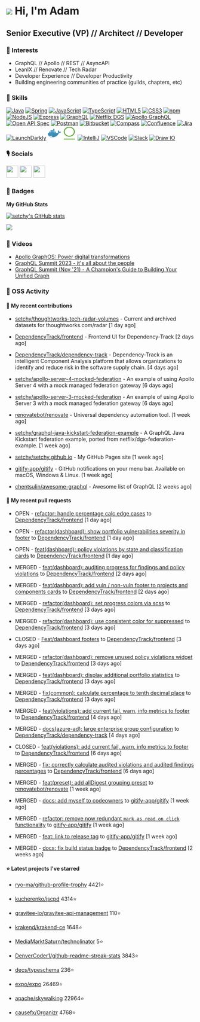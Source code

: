 ![](https://user-images.githubusercontent.com/18350557/176309783-0785949b-9127-417c-8b55-ab5a4333674e.gif) Hi, I'm Adam
============================================================================================================================

Senior Executive (VP) // Architect // Developer
-----------------------------------------------

### 🔭 Interests

- GraphQL // Apollo // REST // AsyncAPI
- LeanIX // Renovate // Tech Radar
- Developer Experience // Developer Productivity
- Building engineering communities of practice (guilds, chapters, etc)

### 💪 Skills

<p align="left">
  <a href="https://www.oracle.com/java/" target="_blank" rel="noreferrer"><img src="https://raw.githubusercontent.com/danielcranney/readme-generator/main/public/icons/skills/java-colored.svg" width="36" height="36" alt="Java" /></a>
  <a href="https://spring.io/" target="_blank" rel="noreferrer"><img src="https://cdn.worldvectorlogo.com/logos/spring-3.svg" width="36" height="36" alt="Spring" /></a> 
  <a href="https://developer.mozilla.org/en-US/docs/Web/JavaScript" target="_blank" rel="noreferrer"><img src="https://raw.githubusercontent.com/danielcranney/readme-generator/main/public/icons/skills/javascript-colored.svg" width="36" height="36" alt="JavaScript" /></a>
  <a href="https://www.typescriptlang.org/" target="_blank" rel="noreferrer"><img src="https://raw.githubusercontent.com/danielcranney/readme-generator/main/public/icons/skills/typescript-colored.svg" width="36" height="36" alt="TypeScript" /></a>
  <a href="https://developer.mozilla.org/en-US/docs/Glossary/HTML5" target="_blank" rel="noreferrer"><img src="https://raw.githubusercontent.com/danielcranney/readme-generator/main/public/icons/skills/html5-colored.svg" width="36" height="36" alt="HTML5" /></a>
  <a href="https://www.w3.org/TR/CSS/#css" target="_blank" rel="noreferrer"><img src="https://raw.githubusercontent.com/danielcranney/readme-generator/main/public/icons/skills/css3-colored.svg" width="36" height="36" alt="CSS3" /></a>
  <a href="https://www.npmjs.com//" target="_blank" rel="noreferrer"><img src="https://cdn.worldvectorlogo.com/logos/npm-square-red-1.svg" width="36" height="36" alt="npm" /></a>
  <a href="https://nodejs.org/en/" target="_blank" rel="noreferrer"><img src="https://raw.githubusercontent.com/danielcranney/readme-generator/main/public/icons/skills/nodejs-colored.svg" width="36" height="36" alt="NodeJS" /></a>
  <a href="https://expressjs.com/" target="_blank" rel="noreferrer"><img src="https://raw.githubusercontent.com/danielcranney/readme-generator/main/public/icons/skills/express-colored.svg" width="36" height="36" alt="Express" /></a>
  <a href="https://graphql.org/" target="_blank" rel="noreferrer"><img src="https://raw.githubusercontent.com/danielcranney/readme-generator/main/public/icons/skills/graphql-colored.svg" width="36" height="36" alt="GraphQL" /></a>
  <a href="https://netflix.github.io/dgs/" target="_blank" rel="noreferrer"><img src="https://raw.githubusercontent.com/Netflix/dgs/main/docs/images/dgs-framework-brand/Icon/dgs-icon--blue.svg" width="36" height="36" alt="Netflix DGS" /></a>
  <a href="https://apollographql.com/" target="_blank" rel="noreferrer"><img src="https://cdn.worldvectorlogo.com/logos/apollo-graphql-compact.svg" width="36" height="36" alt="Apollo GraphQL" /></a>
  <a href="https://swagger.io/specification/" target="_blank" rel="noreferrer"><img src="https://cdn.worldvectorlogo.com/logos/openapi-1.svg" width="36" height="36" alt="Open API Spec" /></a>
  <a href="https://www.postman.com//" target="_blank" rel="noreferrer"><img src="https://cdn.worldvectorlogo.com/logos/postman.svg" width="36" height="36" alt="Postman" /></a>
  <a href="https://www.atlassian.com/software/bitbucket" target="_blank" rel="noreferrer"><img src="https://cdn.worldvectorlogo.com/logos/bitbucket-icon.svg" width="36" height="36" alt="Bitbucket" /></a>
  <a href="https://www.atlassian.com/software/compass" target="_blank" rel="noreferrer"><img src="https://cdn.worldvectorlogo.com/logos/atlassian-compass-1.svg" width="36" height="36" alt="Compass" /></a>
  <a href="https://www.atlassian.com/software/confluence" target="_blank" rel="noreferrer"><img src="https://cdn.worldvectorlogo.com/logos/confluence-1.svg" width="36" height="36" alt="Confluence" /></a>
  <a href="https://www.atlassian.com/software/jira" target="_blank" rel="noreferrer"><img src="https://cdn.worldvectorlogo.com/logos/jira-1.svg" width="36" height="36" alt="Jira" /></a>
  <a href="https://launchdarkly.com/" target="_blank" rel="noreferrer"><img src="https://cdn.worldvectorlogo.com/logos/launchdarkly-2.svg" width="36" height="36" alt="LaunchDarkly" /></a>
  <a href="https://docker.com/" target="_blank" rel="noreferrer"><img src="https://raw.githubusercontent.com/nx211/homer-icons/master/png/docker.png" width="36" height="36" alt="Docker" /></a>
  <a href="https://jfrog.com/artifactory/" target="_blank" rel="noreferrer"><img src="https://raw.githubusercontent.com/nx211/homer-icons/master/png/artifactory.png" width="36" height="36" alt="Artifactory" /></a>
  <a href="https://www.jetbrains.com/idea/" target="_blank" rel="noreferrer"><img src="https://cdn.worldvectorlogo.com/logos/intellij-idea-1.svg" width="36" height="36" alt="IntelliJ" /></a>
  <a href="https://code.visualstudio.com/" target="_blank" rel="noreferrer"><img src="https://cdn.worldvectorlogo.com/logos/visual-studio-code-1.svg" width="36" height="36" alt="VSCode" /></a>
  <a href="https://slack.com/" target="_blank" rel="noreferrer"><img src="https://cdn.worldvectorlogo.com/logos/slack-new-logo.svg" width="36" height="36" alt="Slack" /></a>
  <a href="https://drawio-app.com/" target="_blank" rel="noreferrer"><img src="https://cdn.worldvectorlogo.com/logos/draw-io.svg" width="36" height="36" alt="Draw IO" /></a>
</p>

                      

### 🎙️ Socials
                  
<p align="left">
  <a href="https://www.github.com/setchy" target="_blank" rel="noreferrer"><img src="https://raw.githubusercontent.com/danielcranney/readme-generator/main/public/icons/socials/github.svg" width="32" height="32" /></a>
  <a href="https://www.linkedin.com/in/adamsetch" target="_blank" rel="noreferrer"><img src="https://raw.githubusercontent.com/danielcranney/readme-generator/main/public/icons/socials/linkedin.svg" width="32" height="32" /></a>
  <a href="https://www.twitter.com/setchy87" target="_blank" rel="noreferrer"><img src="https://raw.githubusercontent.com/danielcranney/readme-generator/main/public/icons/socials/twitter.svg" width="32" height="32" /></a>
</p>

### 📛 Badges

<b>My GitHub Stats</b>

<a href="http://www.github.com/setchy"><img src="https://github-readme-stats.vercel.app/api?username=setchy&show_icons=true&hide=&count_private=true&title_color=0891b2&text_color=ffffff&icon_color=0891b2&bg_color=1c1917&hide_border=true&show_icons=true" alt="setchy's GitHub stats" /></a>

<a href="http://www.github.com/setchy"><img src="https://github-readme-streak-stats.herokuapp.com/?user=setchy&stroke=ffffff&background=1c1917&ring=0891b2&fire=0891b2&currStreakNum=ffffff&currStreakLabel=0891b2&sideNums=ffffff&sideLabels=ffffff&dates=ffffff&hide_border=true" /></a>

### 📼 Videos

- [Apollo GraphOS: Power digital transformations](https://www.apollographql.com/enterprise?wvideo=4fu2lsjssc)
- [GraphQL Summit 2023 - it's all about the people](https://www.youtube.com/watch?v=090IWEcHbJc)
- [GraphQL Summit (Nov '21) - A Champion's Guide to Building Your Unified Graph](https://www.apollographql.com/events/roundtable/graphql-summit-november-2021/a-champions-guide-to-building-your-unified-graph)

### 🎯 OSS Activity
#### 🚀 My recent contributions



- [setchy/thoughtworks-tech-radar-volumes](https://github.com/setchy/thoughtworks-tech-radar-volumes) - Current and archived datasets for thoughtworks.com/radar  [1 day ago]

- [DependencyTrack/frontend](https://github.com/DependencyTrack/frontend) - Frontend UI for Dependency-Track [2 days ago]

- [DependencyTrack/dependency-track](https://github.com/DependencyTrack/dependency-track) - Dependency-Track is an intelligent Component Analysis platform that allows organizations to identify and reduce risk in the software supply chain. [4 days ago]

- [setchy/apollo-server-4-mocked-federation](https://github.com/setchy/apollo-server-4-mocked-federation) - An example of using Apollo Server 4 with a mock managed federation gateway [6 days ago]

- [setchy/apollo-server-3-mocked-federation](https://github.com/setchy/apollo-server-3-mocked-federation) - An example of using Apollo Server 3 with a mock managed federation gateway [6 days ago]

- [renovatebot/renovate](https://github.com/renovatebot/renovate) - Universal dependency automation tool. [1 week ago]

- [setchy/graphql-java-kickstart-federation-example](https://github.com/setchy/graphql-java-kickstart-federation-example) - A GraphQL Java Kickstart federation example, ported from netflix/dgs-federation-example. [1 week ago]

- [setchy/setchy.github.io](https://github.com/setchy/setchy.github.io) - My GitHub Pages site [1 week ago]

- [gitify-app/gitify](https://github.com/gitify-app/gitify) - GitHub notifications on your menu bar. Available on macOS, Windows &amp; Linux. [1 week ago]

- [chentsulin/awesome-graphql](https://github.com/chentsulin/awesome-graphql) - Awesome list of GraphQL [2 weeks ago]

#### 🎉 My recent pull requests



- OPEN - [refactor: handle percentage calc edge cases](https://github.com/DependencyTrack/frontend/pull/719) to [DependencyTrack/frontend](https://github.com/DependencyTrack/frontend) [1 day ago]

- OPEN - [refactor(dashboard): show portfolio vulnerabilities severity in footer](https://github.com/DependencyTrack/frontend/pull/718) to [DependencyTrack/frontend](https://github.com/DependencyTrack/frontend) [1 day ago]

- OPEN - [feat(dashboard): policy violations by state and classification cards](https://github.com/DependencyTrack/frontend/pull/717) to [DependencyTrack/frontend](https://github.com/DependencyTrack/frontend) [1 day ago]

- MERGED - [feat(dashboard): auditing progress for findings and policy violations](https://github.com/DependencyTrack/frontend/pull/715) to [DependencyTrack/frontend](https://github.com/DependencyTrack/frontend) [2 days ago]

- MERGED - [feat(dashboard): add vuln / non-vuln footer to projects and components cards](https://github.com/DependencyTrack/frontend/pull/714) to [DependencyTrack/frontend](https://github.com/DependencyTrack/frontend) [2 days ago]

- MERGED - [refactor(dashboard): set progress colors via scss](https://github.com/DependencyTrack/frontend/pull/713) to [DependencyTrack/frontend](https://github.com/DependencyTrack/frontend) [3 days ago]

- MERGED - [refactor(dashboard): use consistent color for suppressed](https://github.com/DependencyTrack/frontend/pull/712) to [DependencyTrack/frontend](https://github.com/DependencyTrack/frontend) [3 days ago]

- CLOSED - [Feat/dashboard footers](https://github.com/DependencyTrack/frontend/pull/711) to [DependencyTrack/frontend](https://github.com/DependencyTrack/frontend) [3 days ago]

- MERGED - [refactor(dashboard): remove unused policy violations widget](https://github.com/DependencyTrack/frontend/pull/710) to [DependencyTrack/frontend](https://github.com/DependencyTrack/frontend) [3 days ago]

- MERGED - [feat(dashboard): display additional portfolio statistics](https://github.com/DependencyTrack/frontend/pull/709) to [DependencyTrack/frontend](https://github.com/DependencyTrack/frontend) [3 days ago]

- MERGED - [fix(common): calculate percentage to tenth decimal place](https://github.com/DependencyTrack/frontend/pull/708) to [DependencyTrack/frontend](https://github.com/DependencyTrack/frontend) [3 days ago]

- MERGED - [feat(violations): add current fail, warn, info metrics to footer](https://github.com/DependencyTrack/frontend/pull/707) to [DependencyTrack/frontend](https://github.com/DependencyTrack/frontend) [4 days ago]

- MERGED - [docs(azure-ad): large enterprise group configuration](https://github.com/DependencyTrack/dependency-track/pull/3414) to [DependencyTrack/dependency-track](https://github.com/DependencyTrack/dependency-track) [4 days ago]

- CLOSED - [feat(violations): add current fail, warn, info metrics to footer](https://github.com/DependencyTrack/frontend/pull/705) to [DependencyTrack/frontend](https://github.com/DependencyTrack/frontend) [6 days ago]

- MERGED - [fix: correctly calculate audited violations and audited findings percentages](https://github.com/DependencyTrack/frontend/pull/704) to [DependencyTrack/frontend](https://github.com/DependencyTrack/frontend) [6 days ago]

- MERGED - [feat(preset): add allDigest grouping preset](https://github.com/renovatebot/renovate/pull/26849) to [renovatebot/renovate](https://github.com/renovatebot/renovate) [1 week ago]

- MERGED - [docs: add myself to codeowners](https://github.com/gitify-app/gitify/pull/729) to [gitify-app/gitify](https://github.com/gitify-app/gitify) [1 week ago]

- MERGED - [refactor: remove now redundant `mark as read on click` functionality](https://github.com/gitify-app/gitify/pull/713) to [gitify-app/gitify](https://github.com/gitify-app/gitify) [1 week ago]

- MERGED - [feat: link to release tag](https://github.com/gitify-app/gitify/pull/707) to [gitify-app/gitify](https://github.com/gitify-app/gitify) [1 week ago]

- MERGED - [docs: fix build status badge](https://github.com/DependencyTrack/frontend/pull/699) to [DependencyTrack/frontend](https://github.com/DependencyTrack/frontend) [2 weeks ago]

#### ⭐ Latest projects I've starred



- [ryo-ma/github-profile-trophy](https://github.com/ryo-ma/github-profile-trophy) 4421⭐

- [kucherenko/jscpd](https://github.com/kucherenko/jscpd) 4314⭐

- [gravitee-io/gravitee-api-management](https://github.com/gravitee-io/gravitee-api-management) 110⭐

- [krakend/krakend-ce](https://github.com/krakend/krakend-ce) 1648⭐

- [MediaMarktSaturn/technolinator](https://github.com/MediaMarktSaturn/technolinator) 5⭐

- [DenverCoder1/github-readme-streak-stats](https://github.com/DenverCoder1/github-readme-streak-stats) 3843⭐

- [decs/typeschema](https://github.com/decs/typeschema) 236⭐

- [expo/expo](https://github.com/expo/expo) 26469⭐

- [apache/skywalking](https://github.com/apache/skywalking) 22964⭐

- [causefx/Organizr](https://github.com/causefx/Organizr) 4768⭐


